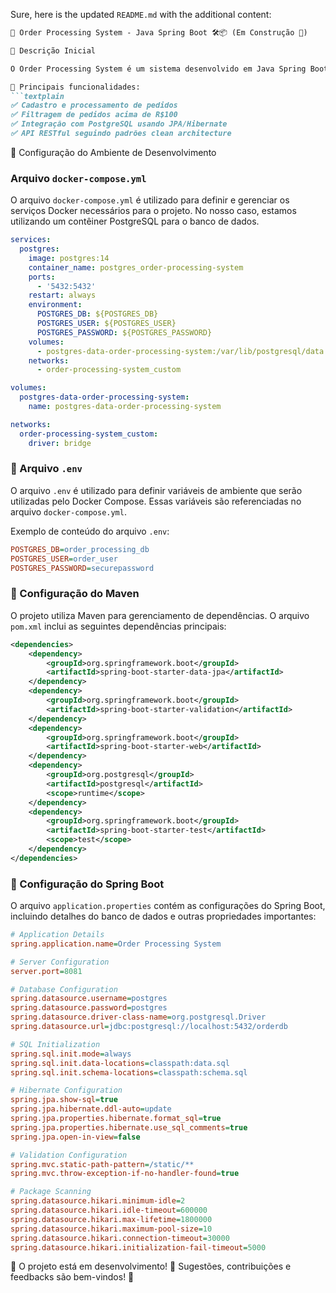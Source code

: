 Sure, here is the updated `README.md` with the additional content:

```markdown
🚀 Order Processing System - Java Spring Boot 🛠️📦 (Em Construção 🚧)

📌 Descrição Inicial

O Order Processing System é um sistema desenvolvido em Java Spring Boot para gerenciar pedidos de clientes, aplicando boas práticas e tecnologias modernas.

📌 Principais funcionalidades:
```textplain
✅ Cadastro e processamento de pedidos
✅ Filtragem de pedidos acima de R$100
✅ Integração com PostgreSQL usando JPA/Hibernate
✅ API RESTful seguindo padrões clean architecture
```

📌 Configuração do Ambiente de Desenvolvimento

### Arquivo `docker-compose.yml`

O arquivo `docker-compose.yml` é utilizado para definir e gerenciar os serviços Docker necessários para o projeto. No nosso caso, estamos utilizando um contêiner PostgreSQL para o banco de dados.

```yaml
services:
  postgres:
    image: postgres:14
    container_name: postgres_order-processing-system
    ports:
      - '5432:5432'
    restart: always
    environment:
      POSTGRES_DB: ${POSTGRES_DB}
      POSTGRES_USER: ${POSTGRES_USER}
      POSTGRES_PASSWORD: ${POSTGRES_PASSWORD}
    volumes:
      - postgres-data-order-processing-system:/var/lib/postgresql/data
    networks:
      - order-processing-system_custom

volumes:
  postgres-data-order-processing-system:
    name: postgres-data-order-processing-system

networks:
  order-processing-system_custom:
    driver: bridge
```

### 📌 Arquivo `.env`

O arquivo `.env` é utilizado para definir variáveis de ambiente que serão utilizadas pelo Docker Compose. Essas variáveis são referenciadas no arquivo `docker-compose.yml`.

Exemplo de conteúdo do arquivo `.env`:

```ini
POSTGRES_DB=order_processing_db
POSTGRES_USER=order_user
POSTGRES_PASSWORD=securepassword
```

### 📌 Configuração do Maven

O projeto utiliza Maven para gerenciamento de dependências. O arquivo `pom.xml` inclui as seguintes dependências principais:

```xml
<dependencies>
	<dependency>
		<groupId>org.springframework.boot</groupId>
		<artifactId>spring-boot-starter-data-jpa</artifactId>
	</dependency>
	<dependency>
		<groupId>org.springframework.boot</groupId>
		<artifactId>spring-boot-starter-validation</artifactId>
	</dependency>
	<dependency>
		<groupId>org.springframework.boot</groupId>
		<artifactId>spring-boot-starter-web</artifactId>
	</dependency>
	<dependency>
		<groupId>org.postgresql</groupId>
		<artifactId>postgresql</artifactId>
		<scope>runtime</scope>
	</dependency>
	<dependency>
		<groupId>org.springframework.boot</groupId>
		<artifactId>spring-boot-starter-test</artifactId>
		<scope>test</scope>
	</dependency>
</dependencies>
```

### 📌 Configuração do Spring Boot

O arquivo `application.properties` contém as configurações do Spring Boot, incluindo detalhes do banco de dados e outras propriedades importantes:

```ini
# Application Details
spring.application.name=Order Processing System

# Server Configuration
server.port=8081

# Database Configuration
spring.datasource.username=postgres
spring.datasource.password=postgres
spring.datasource.driver-class-name=org.postgresql.Driver
spring.datasource.url=jdbc:postgresql://localhost:5432/orderdb

# SQL Initialization
spring.sql.init.mode=always
spring.sql.init.data-locations=classpath:data.sql
spring.sql.init.schema-locations=classpath:schema.sql

# Hibernate Configuration
spring.jpa.show-sql=true
spring.jpa.hibernate.ddl-auto=update
spring.jpa.properties.hibernate.format_sql=true
spring.jpa.properties.hibernate.use_sql_comments=true
spring.jpa.open-in-view=false

# Validation Configuration
spring.mvc.static-path-pattern=/static/**
spring.mvc.throw-exception-if-no-handler-found=true

# Package Scanning
spring.datasource.hikari.minimum-idle=2
spring.datasource.hikari.idle-timeout=600000
spring.datasource.hikari.max-lifetime=1800000
spring.datasource.hikari.maximum-pool-size=10
spring.datasource.hikari.connection-timeout=30000
spring.datasource.hikari.initialization-fail-timeout=5000
```

🚧 O projeto está em desenvolvimento! 🚧
Sugestões, contribuições e feedbacks são bem-vindos! 🙌